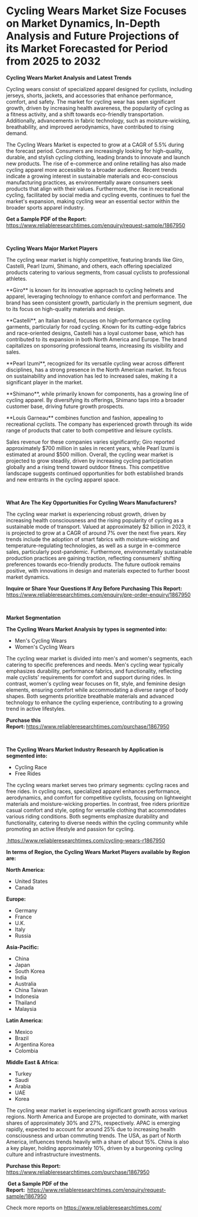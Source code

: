 <p><h1>Cycling Wears Market Size Focuses on Market Dynamics, In-Depth Analysis and Future Projections of its Market Forecasted for Period from 2025 to 2032</h1></p><p><strong>Cycling Wears Market Analysis and Latest Trends</strong></p>
<p><p>Cycling wears consist of specialized apparel designed for cyclists, including jerseys, shorts, jackets, and accessories that enhance performance, comfort, and safety. The market for cycling wear has seen significant growth, driven by increasing health awareness, the popularity of cycling as a fitness activity, and a shift towards eco-friendly transportation. Additionally, advancements in fabric technology, such as moisture-wicking, breathability, and improved aerodynamics, have contributed to rising demand. </p><p>The Cycling Wears Market is expected to grow at a CAGR of 5.5% during the forecast period. Consumers are increasingly looking for high-quality, durable, and stylish cycling clothing, leading brands to innovate and launch new products. The rise of e-commerce and online retailing has also made cycling apparel more accessible to a broader audience. Recent trends indicate a growing interest in sustainable materials and eco-conscious manufacturing practices, as environmentally aware consumers seek products that align with their values. Furthermore, the rise in recreational cycling, facilitated by social media and cycling events, continues to fuel the market's expansion, making cycling wear an essential sector within the broader sports apparel industry.</p></p>
<p><strong>Get a Sample PDF of the Report:&nbsp;</strong> <a href="https://www.reliableresearchtimes.com/enquiry/request-sample/1867950?utm_campaign=2205&utm_medium=2&utm_source=Github&utm_content=ia&utm_term=04042025&utm_id=cycling-wears">https://www.reliableresearchtimes.com/enquiry/request-sample/1867950</a></p>
<p>&nbsp;</p>
<p><strong>Cycling Wears Major Market Players</strong></p>
<p><p>The cycling wear market is highly competitive, featuring brands like Giro, Castelli, Pearl Izumi, Shimano, and others, each offering specialized products catering to various segments, from casual cyclists to professional athletes.</p><p>**Giro** is known for its innovative approach to cycling helmets and apparel, leveraging technology to enhance comfort and performance. The brand has seen consistent growth, particularly in the premium segment, due to its focus on high-quality materials and design.</p><p>**Castelli**, an Italian brand, focuses on high-performance cycling garments, particularly for road cycling. Known for its cutting-edge fabrics and race-oriented designs, Castelli has a loyal customer base, which has contributed to its expansion in both North America and Europe. The brand capitalizes on sponsoring professional teams, increasing its visibility and sales.</p><p>**Pearl Izumi**, recognized for its versatile cycling wear across different disciplines, has a strong presence in the North American market. Its focus on sustainability and innovation has led to increased sales, making it a significant player in the market.</p><p>**Shimano**, while primarily known for components, has a growing line of cycling apparel. By diversifying its offerings, Shimano taps into a broader customer base, driving future growth prospects.</p><p>**Louis Garneau** combines function and fashion, appealing to recreational cyclists. The company has experienced growth through its wide range of products that cater to both competitive and leisure cyclists.</p><p>Sales revenue for these companies varies significantly; Giro reported approximately $700 million in sales in recent years, while Pearl Izumi is estimated at around $500 million. Overall, the cycling wear market is projected to grow steadily, driven by increasing cycling participation globally and a rising trend toward outdoor fitness. This competitive landscape suggests continued opportunities for both established brands and new entrants in the cycling apparel space.</p></p>
<p>&nbsp;</p>
<p><strong>What Are The Key Opportunities For Cycling Wears Manufacturers?</strong></p>
<p><p>The cycling wear market is experiencing robust growth, driven by increasing health consciousness and the rising popularity of cycling as a sustainable mode of transport. Valued at approximately $2 billion in 2023, it is projected to grow at a CAGR of around 7% over the next five years. Key trends include the adoption of smart fabrics with moisture-wicking and temperature-regulating technologies, as well as a surge in e-commerce sales, particularly post-pandemic. Furthermore, environmentally sustainable production practices are gaining traction, reflecting consumers' shifting preferences towards eco-friendly products. The future outlook remains positive, with innovations in design and materials expected to further boost market dynamics.</p></p>
<p><strong>Inquire or Share Your Questions If Any Before Purchasing This Report:</strong> <a href="https://www.reliableresearchtimes.com/enquiry/pre-order-enquiry/1867950?utm_campaign=2205&utm_medium=2&utm_source=Github&utm_content=ia&utm_term=04042025&utm_id=cycling-wears">https://www.reliableresearchtimes.com/enquiry/pre-order-enquiry/1867950</a></p>
<p>&nbsp;</p>
<p><strong>Market Segmentation</strong></p>
<p><strong>The Cycling Wears Market Analysis by types is segmented into:</strong></p>
<p><ul><li>Men's Cycling Wears</li><li>Women's Cycling Wears</li></ul></p>
<p><p>The cycling wear market is divided into men's and women's segments, each catering to specific preferences and needs. Men's cycling wear typically emphasizes durability, performance fabrics, and functionality, reflecting male cyclists' requirements for comfort and support during rides. In contrast, women's cycling wear focuses on fit, style, and feminine design elements, ensuring comfort while accommodating a diverse range of body shapes. Both segments prioritize breathable materials and advanced technology to enhance the cycling experience, contributing to a growing trend in active lifestyles.</p></p>
<p><strong>Purchase this Report:&nbsp;</strong><a href="https://www.reliableresearchtimes.com/purchase/1867950?utm_campaign=2205&utm_medium=2&utm_source=Github&utm_content=ia&utm_term=04042025&utm_id=cycling-wears">https://www.reliableresearchtimes.com/purchase/1867950</a></p>
<p>&nbsp;</p>
<p><strong>The Cycling Wears Market Industry Research by Application is segmented into:</strong></p>
<p><ul><li>Cycling Race</li><li>Free Rides</li></ul></p>
<p><p>The cycling wears market serves two primary segments: cycling races and free rides. In cycling races, specialized apparel enhances performance, aerodynamics, and comfort for competitive cyclists, focusing on lightweight materials and moisture-wicking properties. In contrast, free riders prioritize casual comfort and style, opting for versatile clothing that accommodates various riding conditions. Both segments emphasize durability and functionality, catering to diverse needs within the cycling community while promoting an active lifestyle and passion for cycling.</p></p>
<p><a href="https://www.reliableresearchtimes.com/cycling-wears-r1867950?utm_campaign=2205&utm_medium=2&utm_source=Github&utm_content=ia&utm_term=04042025&utm_id=cycling-wears">&nbsp;https://www.reliableresearchtimes.com/cycling-wears-r1867950</a></p>
<p><strong>In terms of Region, the Cycling Wears Market Players available by Region are:</strong></p>
<p>
    <p> <strong> North America: </strong>
        <ul>
            <li>United States</li>
            <li>Canada</li>
        </ul>
        </p> 
    <p> <strong> Europe: </strong>
        <ul>
            <li>Germany</li>
            <li>France</li>
            <li>U.K.</li>
            <li>Italy</li>
            <li>Russia</li>
        </ul>
        </p> 
    <p> <strong> Asia-Pacific: </strong>
        <ul>
            <li>China</li>
            <li>Japan</li>
            <li>South Korea</li>
            <li>India</li>
            <li>Australia</li>
            <li>China Taiwan</li>
            <li>Indonesia</li>
            <li>Thailand</li>
            <li>Malaysia</li>
        </ul>
        </p> 
    <p> <strong> Latin America: </strong>
        <ul>
            <li>Mexico</li>
            <li>Brazil</li>
            <li>Argentina Korea</li>
            <li>Colombia</li>
        </ul>
        </p> 
    <p> <strong> Middle East & Africa: </strong>
        <ul>
            <li>Turkey</li>
            <li>Saudi</li>
            <li>Arabia</li>
            <li>UAE</li>
            <li>Korea</li>
        </ul>
    </p>
    </p>
<p><p>The cycling wear market is experiencing significant growth across various regions. North America and Europe are projected to dominate, with market shares of approximately 30% and 27%, respectively. APAC is emerging rapidly, expected to account for around 25% due to increasing health consciousness and urban commuting trends. The USA, as part of North America, influences trends heavily with a share of about 15%. China is also a key player, holding approximately 10%, driven by a burgeoning cycling culture and infrastructure investments.</p></p>
<p><strong>Purchase this Report: </strong><a href="https://www.reliableresearchtimes.com/purchase/1867950?utm_campaign=2205&utm_medium=2&utm_source=Github&utm_content=ia&utm_term=04042025&utm_id=cycling-wears">https://www.reliableresearchtimes.com/purchase/1867950</a></p>
<p>&nbsp;<strong>Get a Sample PDF of the Report:&nbsp;&nbsp;</strong><a href="https://www.reliableresearchtimes.com/enquiry/request-sample/1867950?utm_campaign=2205&utm_medium=2&utm_source=Github&utm_content=ia&utm_term=04042025&utm_id=cycling-wears">https://www.reliableresearchtimes.com/enquiry/request-sample/1867950</a></p>
<p><strong></strong></p>
<p>Check more reports on <a href="https://www.reliableresearchtimes.com/?utm_campaign=2205&utm_medium=2&utm_source=Github&utm_content=ia&utm_term=04042025&utm_id=cycling-wears">https://www.reliableresearchtimes.com/</a></p>